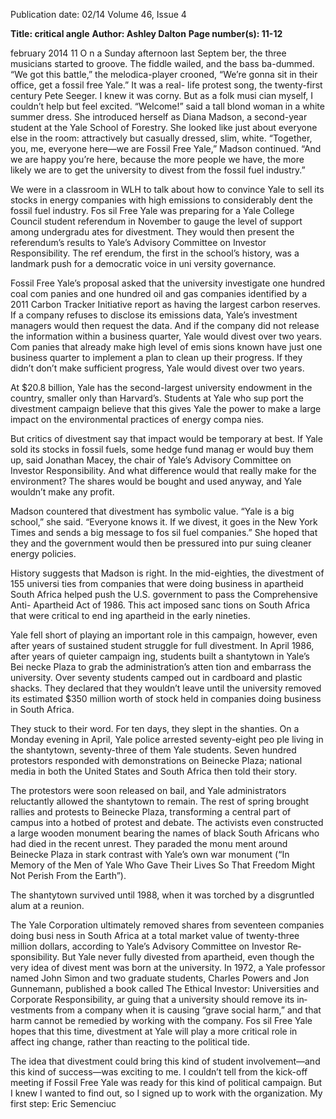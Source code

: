 Publication date: 02/14
Volume 46, Issue 4

**Title: critical angle**
**Author: Ashley Dalton**
**Page number(s): 11-12**

february 2014
11
O
n a Sunday afternoon last Septem­
ber, the three musicians started to 
groove. The fiddle wailed, and the bass 
ba-dummed. “We got this battle,” the 
melodica-player crooned, “We’re gonna sit in 
their office, get a fossil free Yale.” It was a real-
life protest song, the twenty-first century Pete 
Seeger. I knew it was corny. But as a folk musi­
cian myself, I couldn’t help but feel excited. 
 “Welcome!” said a tall blond woman in a 
white summer dress. She introduced herself 
as Diana Madson, a second-year student at the 
Yale School of Forestry. She looked like just 
about everyone else in the room: attractively 
but casually dressed, slim, white. “Together, 
you, me, everyone here—we are Fossil Free 
Yale,” Madson continued. “And we are happy 
you’re here, because the more people we have, 
the more likely we are to get the university to 
divest from the fossil fuel industry.” 


We were in a classroom in WLH  to talk 
about how to convince Yale to sell its stocks 
in energy companies with high emissions to 
considerably dent the fossil fuel industry. Fos­
sil Free Yale was preparing for a Yale College 
Council student referendum in November to 
gauge the level of support among undergradu­
ates for divestment. They would then present 
the referendum’s results to Yale’s Advisory 
Committee on Investor Responsibility. The ref­
erendum, the first in the school’s history, was 
a landmark push for a democratic voice in uni­
versity governance. 


Fossil Free Yale’s proposal asked that the 
university investigate one hundred coal com­
panies and one hundred oil and gas companies 
identified by a 2011 Carbon Tracker Initiative 
report as having the largest carbon reserves. 
If a company refuses to disclose its emissions 
data, Yale’s investment managers would then 
request the data. And if the company did not 
release the information within a business 
quarter, Yale would divest over two years. Com­
panies that already make high level of emis­
sions known have just one business quarter to 
implement a plan to clean up their progress. If 
they didn’t don’t make sufficient progress, Yale 
would divest over two years. 


At $20.8 billion, Yale has the second-largest 
university endowment in the country, smaller 
only than Harvard’s. Students at Yale who sup­
port the divestment campaign believe that this 
gives Yale the power to make a large impact on 
the environmental practices of energy compa­
nies.


But critics of divestment say that impact 
would be temporary at best. If Yale sold its 
stocks in fossil fuels, some hedge fund manag­
er would buy them up, said Jonathan Macey, the 
chair of Yale’s Advisory Committee on Investor 
Responsibility. And what difference would that 
really make for the environment? The shares 
would be bought and used anyway, and Yale 
wouldn’t make any profit.


Madson countered that divestment has 
symbolic value. “Yale is a big school,” she said. 
“Everyone knows it. If we divest, it goes in the 
New York Times and sends a big message to fos­
sil fuel companies.” She hoped that they and the 
government would then be pressured into pur­
suing cleaner energy policies.


History suggests that Madson is right. In the 
mid-eighties, the divestment of 155 universi­
ties from companies that were doing business 
in apartheid South Africa helped push the U.S. 
government to pass the Comprehensive Anti-
Apartheid Act of 1986. This act imposed sanc­
tions on South Africa that were critical to end­
ing apartheid in the early nineties.


Yale fell short of playing an important role 
in this campaign, however, even after years of 
sustained student struggle for full divestment. 
In April 1986, after years of quieter campaign­
ing, students built a shantytown in Yale’s Bei­
necke Plaza to grab the administration’s atten­
tion and embarrass the university. Over seventy 
students camped out in cardboard and plastic 
shacks. They declared that they wouldn’t leave 
until the university removed its estimated 
$350 million worth of stock held in companies 
doing business in South Africa.


They stuck to their word. For ten days, they 
slept in the shanties. On a Monday evening in 
April, Yale police arrested seventy-eight peo­
ple living in the shantytown, seventy-three of 
them Yale students. Seven hundred protestors 
responded with demonstrations on Beinecke 
Plaza; national media in both the United States 
and South Africa then told their story.


The protestors were soon released on bail, 
and Yale administrators reluctantly allowed 
the shantytown to remain. The rest of spring 
brought rallies and protests to Beinecke Plaza, 
transforming a central part of campus into a 
hotbed of protest and debate. The activists even 
constructed a large wooden monument bearing 
the names of black South Africans who had died 
in the recent unrest. They paraded the monu­
ment around Beinecke Plaza in stark contrast 
with Yale’s own war monument (“In Memory of 
the Men of Yale Who Gave Their Lives So That 
Freedom Might Not Perish From the Earth”). 


The shantytown survived until 1988, when it 
was torched by a disgruntled alum at a reunion.


The Yale Corporation ultimately removed 
shares from seventeen companies doing busi­
ness in South Africa at a total market value 
of twenty-three million dollars, according to 
Yale’s Advisory Committee on Investor Re­
sponsibility. But Yale never fully divested from 
apartheid, even though the very idea of divest­
ment was born at the university. In 1972, a Yale 
professor named John Simon and two graduate 
students, Charles Powers and Jon Gunnemann, 
published a book called The Ethical Investor: 
Universities and Corporate Responsibility, ar­
guing that a university should remove its in­
vestments from a company when it is causing 
“grave social harm,” and that harm cannot be 
remedied by working with the company. Fos­
sil Free Yale hopes that this time, divestment 
at Yale will play a more critical role in affect­
ing change, rather than reacting to the political 
tide.  


The idea that divestment could bring this 
kind of student involvement—and this kind 
of success—was exciting to me. I couldn’t tell 
from the kick-off meeting if Fossil Free Yale 
was ready for this kind of political campaign. 
But I knew I wanted to find out, so I signed up 
to work with the organization. My first step: 
Eric Semenciuc